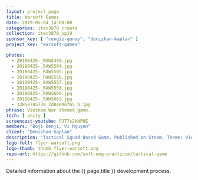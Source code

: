 ```yaml
---
layout: project_page
title: Warsoft Games
date: 2019-05-04 14:00:00
categories: itec3870 create
collection: itec3870_sp19
sponsor_key: [ "cengiz-gunay", "denizhan-kaplan" ]
project_key: "warsoft-games"

photos:
  - 20190425-_RAW5499.jpg
  - 20190425-_RAW5504.jpg
  - 20190425-_RAW5505.jpg
  - 20190425-_RAW5556.jpg
  - 20190425-_RAW5557.jpg
  - 20190425-_RAW5558.jpg
  - 20190425-_RAW5660.jpg
  - 20190425-_RAW5662.jpg
  - 33858745738_2d84e86fb5_b.jpg
phrase: Vietnam War themed game.
tech: [ unity ]
screencast-youtube: FJT7s2kNP6E
members: "Boji Benji, Vi Nguyen"
client: "Denizhan Kaplan"
description: "Tactical Squad Based Game. Published on Steam. Theme: Vietnam War."
logo-full: flyer-warsoft.png
logo-thumb: thumb-flyer-warsoft.png
repo-url: https://github.com/soft-eng-practicum/tactical-game
---
```


Detailed information about the {{ page.title }} development process.

<!-- lightgallery -->
<script src="https://code.jquery.com/jquery-2.2.4.min.js"></script>
<script src="https://cdn.jsdelivr.net/lightgallery/1.3.7/js/lightgallery.min.js">
</script>
<script src="https://cdn.jsdelivr.net/g/lg-zoom"></script>

<script type="text/javascript">

    $(document).ready(function() {

        $("body").lightGallery({

            zoom: true,
            selector: 'a#lightgallery',
            selectWithin: 'body'

        });

    });

</script>

[ggc]: http://www.ggc.edu
[gunay-ggc]: http://www.ggc.edu/about-ggc/directory/cengiz-gunay
[doloc-ggc]: http://www.ggc.edu/about-ggc/directory/anca-doloc-mihu
